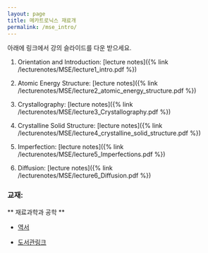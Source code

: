 ```yaml
---
layout: page
title: 메카트로닉스 재료개
permalink: /mse_intro/
---
```


아래에 링크에서 강의 슬라이드를 다운 받으세요.

1. Orientation and Introduction:  [lecture notes]({% link /lecturenotes/MSE/lecture1_intro.pdf %})

2. Atomic Energy Structure:  [lecture notes]({% link /lecturenotes/MSE/lecture2_atomic_energy_structure.pdf %})

3. Crystallography: [lecture notes]({% link /lecturenotes/MSE/lecture3_Crystallography.pdf %})

4. Crystalline Solid Structure: [lecture notes]({% link /lecturenotes/MSE/lecture4_crystalline_solid_structure.pdf %})

5. Imperfection: [lecture notes]({% link /lecturenotes/MSE/lecture5_Imperfections.pdf %})

6. Diffusion: [lecture notes]({% link /lecturenotes/MSE/lecture6_Diffusion.pdf %})

### 교재:

** 재료과학과 공학 **

- [역서](http://book.daum.net/detail/book.do?bookid=BOK00024741373YE)

- [도서관링크](http://lib.changwon.ac.kr/search/DetailView.ax?sid=1&cid=878794)
